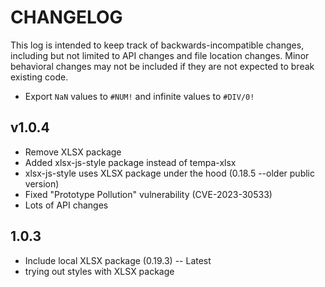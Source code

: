# CHANGELOG

This log is intended to keep track of backwards-incompatible changes, including
but not limited to API changes and file location changes.  Minor behavioral
changes may not be included if they are not expected to break existing code.

* Export `NaN` values to `#NUM!` and infinite values to `#DIV/0!`

## v1.0.4

* Remove XLSX package
* Added xlsx-js-style package instead of tempa-xlsx 
* xlsx-js-style uses XLSX package under the hood (0.18.5 --older public version)
* Fixed "Prototype Pollution" vulnerability (CVE-2023-30533)
* Lots of API changes

## 1.0.3

* Include local XLSX package (0.19.3) -- Latest
* trying out styles with XLSX package